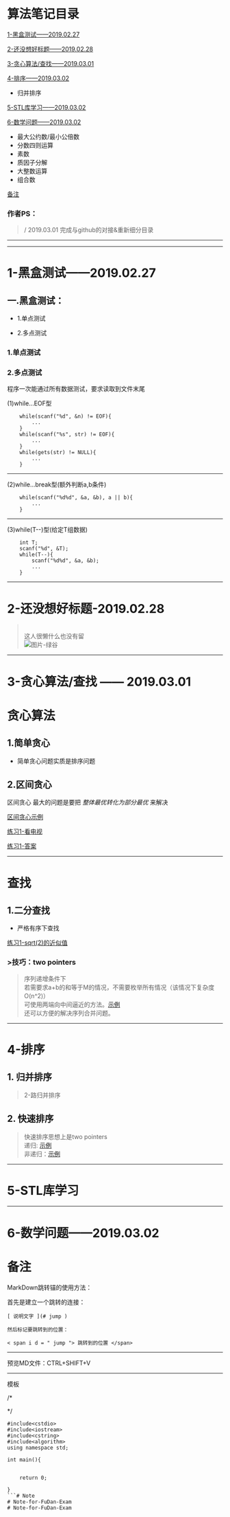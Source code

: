 # 算法笔记目录
[1-黑盒测试——2019.02.27](#jump0227)

[2-还没想好标题——2019.02.28](#jump0228)

[3-贪心算法/查找——2019.03.01](#jump0301)

[4-排序——2019.03.02](#jump-sort)
* 归并排序

[5-STL库学习——2019.03.02](#jump-STL)

[6-数学问题——2019.03.02](#jump-math)
* 最大公约数/最小公倍数
* 分数四则运算
* 素数
* 质因子分解
* 大整数运算
* 组合数



[备注](#beizhu)

### 作者PS：
> / 2019.03.01 完成与github的对接&重新细分目录

----
----
<span id = "jump0227"><h1>1-黑盒测试——2019.02.27</h1></span>

## 一.黑盒测试：

+ 1.单点测试

+ 2.多点测试

### 1.单点测试



### 2.多点测试

程序一次能通过所有数据测试，要求读取到文件末尾

(1)while...EOF型

```
    while(scanf("%d", &n) != EOF){
        ...
    }
    while(scanf("%s", str) != EOF){
        ...
    }
    while(gets(str) != NULL){
        ...
    }
```

---------------------------------------------------------

(2)while...break型(额外判断a,b条件)

```
    while(scanf("%d%d", &a, &b), a || b){
        ...
    }
```

---------------------------------------------------------

(3)while(T--)型(给定T组数据)

```
    int T;
    scanf("%d", &T);
    while(T--){
        scanf("%d%d", &a, &b);
        ...
    }
```

---------------------------------------------------------


<span id = "jump0228"><h1>2-还没想好标题-2019.02.28</h1></span>

>\
> 这人很懒什么也没有留 \
>![图片-绿谷](绿谷.png)


---

<span id = "jump0301"><h1>3-贪心算法/查找  —— 2019.03.01</h1></span>

# 贪心算法

## 1.简单贪心

* 简单贪心问题实质是排序问题

## 2.区间贪心

区间贪心 最大的问题是要把 *整体最优转化为部分最优* 来解决

[区间贪心示例](区间贪心.cpp)

[练习1-看电视](http://codeup.cn/problem.php?cid=100000584&pid=0)

[练习1-答案](练习题\tanxin_001.cpp)

---
# 查找

## 1.二分查找

* 严格有序下查找

[练习1-sqrt(2)的近似值](练习题\search_001.cpp)

### >技巧：two pointers
>序列递增条件下\
>若需要求a+b的和等于M的情况，不需要枚举所有情况（该情况下复杂度O(n^2)）\
>可使用两端向中间逼近的方法。[示例](练习题\two-point.cpp) \
>还可以方便的解决序列合并问题。







---

<span id = "jump-sort"><h1>4-排序</h1></span>

## 1. 归并排序

> 2-路归并排序

## 2. 快速排序

> 快速排序思想上是two pointers  
递归: [示例](练习题\quickSort_1.cpp)  
非递归：[示例](练习题\quickSort_2.cpp) 
---

<span id = "jump-STL"><h1>5-STL库学习</h1></span>

---

<span id = "jump-math"><h1>6-数学问题——2019.03.02</h1></span>



<span id = "beizhu"><h1>备注</h1></span>

MarkDown跳转锚的使用方法：

首先是建立一个跳转的连接：

```
[ 说明文字 ](# jump )

然后标记要跳转到的位置：

< span i d = " jump "> 跳转到的位置 </span>
```

---

预览MD文件：CTRL+SHIFT+V

---


模板

/*


*/

```
#include<cstdio>
#include<iostream>
#include<cstring>
#include<algorithm>
using namespace std;

int main(){


    return 0;

}
```# Note
# Note-for-FuDan-Exam
# Note-for-FuDan-Exam
